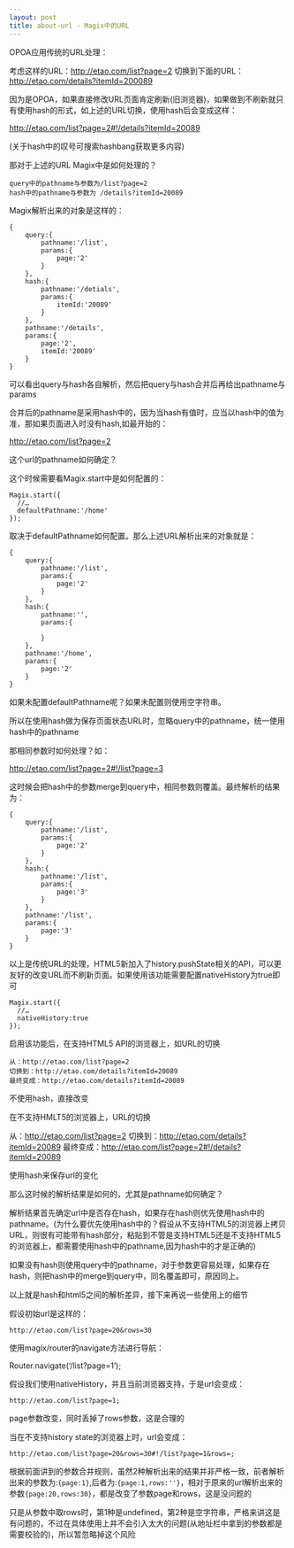 ```yaml
---
layout: post
title: about-url - Magix中的URL
---
```


OPOA应用传统的URL处理：

  考虑这样的URL：http://etao.com/list?page=2
  切换到下面的URL：http://etao.com/details?itemId=200089

因为是OPOA，如果直接修改URL页面肯定刷新(旧浏览器)，如果做到不刷新就只有使用hash的形式，如上述的URL切换，使用hash后会变成这样：

  http://etao.com/list?page=2#!/details?itemId=20089

(关于hash中的叹号可搜索hashbang获取更多内容)

那对于上述的URL Magix中是如何处理的？

    query中的pathname与参数为/list?page=2
    hash中的pathname与参数为 /details?itemId=20089

Magix解析出来的对象是这样的：

```
{
    query:{
        pathname:'/list',
        params:{
            page:'2'
        }
    },
    hash:{
        pathname:'/detials',
        params:{
            itemId:'20089'
        }
    },
    pathname:'/details',
    params:{
        page:'2',
        itemId:'20089'
    }
}
```

可以看出query与hash各自解析，然后把query与hash合并后再给出pathname与params

合并后的pathname是采用hash中的，因为当hash有值时，应当以hash中的值为准，那如果页面进入时没有hash,如最开始的：

  http://etao.com/list?page=2

这个url的pathname如何确定？

这个时候需要看Magix.start中是如何配置的：

```
Magix.start({
  //…
  defaultPathname:'/home'
});
```

取决于defaultPathname如何配置。那么上述URL解析出来的对象就是：

```
{
    query:{
        pathname:'/list',
        params:{
            page:'2'
        }
    },
    hash:{
        pathname:'',
        params:{

        }
    },
    pathname:'/home',
    params:{
        page:'2'
    }
}
```
如果未配置defaultPathname呢？如果未配置则使用空字符串。

所以在使用hash做为保存页面状态URL时，忽略query中的pathname，统一使用hash中的pathname

那相同参数时如何处理？如：

  http://etao.com/list?page=2#!/list?page=3

这时候会把hash中的参数merge到query中，相同参数则覆盖。最终解析的结果为：

```
{
    query:{
        pathname:'/list',
        params:{
            page:'2'
        }
    },
    hash:{
        pathname:'/list',
        params:{
            page:'3'
        }
    },
    pathname:'/list',
    params:{
        page:'3'
    }
}
```

以上是传统URL的处理，HTML5新加入了history.pushState相关的API，可以更友好的改变URL而不刷新页面。如果使用该功能需要配置nativeHistory为true即可
```
Magix.start({
  //…
  nativeHistory:true
});
```
启用该功能后，在支持HTML5 API的浏览器上，如URL的切换

    从：http://etao.com/list?page=2
    切换到：http://etao.com/details?itemId=20089
    最终变成：http://etao.com/details?itemId=20089

不使用hash，直接改变

  在不支持HMLT5的浏览器上，URL的切换

  从：http://etao.com/list?page=2
  切换到：http://etao.com/details?itemId=20089
  最终变成：http://etao.com/list?page=2#!/details?itemId=20089

使用hash来保存url的变化

那么这时候的解析结果是如何的，尤其是pathname如何确定？

解析结果首先确定url中是否存在hash，如果存在hash则优先使用hash中的pathname。(为什么要优先使用hash中的？假设从不支持HTML5的浏览器上拷贝URL，则很有可能带有hash部分，粘贴到不管是支持HTML5还是不支持HTML5的浏览器上，都需要使用hash中的pathname,因为hash中的才是正确的)

如果没有hash则使用query中的pathname，对于参数更容易处理，如果存在hash，则把hash中的merge到query中，同名覆盖即可，原因同上。


以上就是hash和html5之间的解析差异，接下来再说一些使用上的细节

假设初始url是这样的：

    http://etao.com/list?page=20&rows=30

使用magix/router的navigate方法进行导航：

  Router.navigate(‘/list?page=1’);

假设我们使用nativeHistory，并且当前浏览器支持，于是url会变成：

    http://etao.com/list?page=1;

page参数改变，同时丢掉了rows参数，这是合理的

当在不支持history state的浏览器上时，url会变成：

    http://etao.com/list?page=20&rows=30#!/list?page=1&rows=;

根据前面讲到的参数合并规则，虽然2种解析出来的结果并非严格一致，前者解析出来的参数为:`{page:1}`,后者为:`{page:1,rows:''}`，相对于原来的url解析出来的参数`{page:20,rows:30}`，都是改变了参数page和rows，这是没问题的

只是从参数中取rows时，第1种是undefined，第2种是空字符串，严格来讲这是有问题的，不过在具体使用上并不会引入太大的问题(从地址栏中拿到的参数都是需要校验的)，所以暂忽略掉这个风险